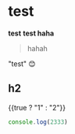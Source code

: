 # test

<b class="kw">test</b>
<b class="kw">test haha</b>

> hahah

"test" 😊

## h2

{{true ? "1" : "2"}}

```js
console.log(2333)
```
